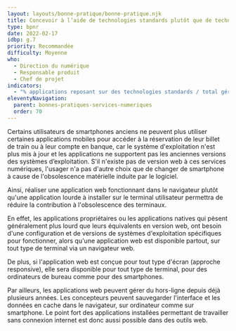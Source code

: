 ```yaml
---
layout: layouts/bonne-pratique/bonne-pratique.njk
title: Concevoir à l’aide de technologies standards plutôt que de technologies propriétaires ou spécifiques à une plateforme
type: bpnr
date: 2022-02-17
idbp: g.7
priority: Recommandée
difficulty: Moyenne
who:
  - Direction du numérique
  - Responsable produit
  - Chef de projet
indicators:
  - "% applications reposant sur des technologies standards / total gérées par l'organisation"
eleventyNavigation:
  parent: bonnes-pratiques-services-numeriques
  order: 70
---
```


Certains utilisateurs de smartphones anciens ne peuvent plus utiliser certaines applications mobiles pour accéder à la réservation de leur billet de train ou à leur compte en banque, car le système d'exploitation n'est plus mis à jour et les applications ne supportent pas les anciennes versions des systèmes d’exploitation. S'il n'existe pas de version web à ces services numériques, l'usager n'a pas d'autre choix que de changer de smartphone à cause de l'obsolescence matérielle induite par le logiciel.

Ainsi, réaliser une application web fonctionnant dans le navigateur plutôt qu'une application lourde à installer sur le terminal utilisateur permettra de réduire la contribution à l'obsolescence des terminaux.

En effet, les applications propriétaires ou les applications natives qui pèsent généralement plus lourd que leurs équivalents en version web, ont besoin d'une configuration et de versions de systèmes d'exploitation spécifiques pour fonctionner, alors qu'une application web est disponible partout, sur tout type de terminal via un navigateur web.

De plus, si l'application web est conçue pour tout type d'écran (approche responsive), elle sera disponible pour tout type de terminal, pour des ordinateurs de bureau comme pour des smartphones.

Par ailleurs, les applications web peuvent gérer du hors-ligne depuis déjà plusieurs années. Les concepteurs peuvent sauvegarder l'interface et les données en cache dans le navigateur, sur ordinateur comme sur smartphone. Le point fort des applications installées permettant de travailler sans connexion internet est donc aussi possible dans des outils web.
